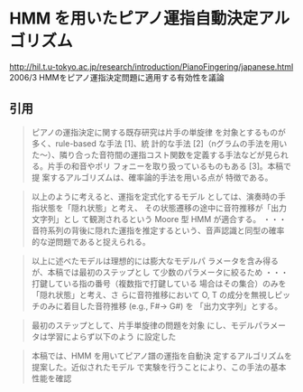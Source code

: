 # HMM を用いたピアノ運指自動決定アルゴリズム

http://hil.t.u-tokyo.ac.jp/research/introduction/PianoFingering/japanese.html
2006/3
HMMをピアノ運指決定問題に適用する有効性を議論

## 引用

> ピアノの運指決定に関する既存研究は片手の単旋律
を対象とするものが多く、rule-based な手法 [1]、統
計的な手法 [2]（nグラムの手法を用いた～）、隣り合った音符間の運指コスト関数を定義する手法などが見られる。片手の和音やポリ
フォニーを取り扱っているものもある [3]。本稿で提
案するアルゴリズムは、確率論的手法を用いる点が
特徴である。

> 以上のように考えると、運指を定式化するモデル
としては、演奏時の手指状態を「隠れ状態」と考え、
その状態遷移の途中に音符推移が「出力文字列」とし
て観測されるという Moore 型 HMM が適合する。
・・・
音符系列の背後に隠れた運指を推定するという、音声認識と同型の確率
的な逆問題であると捉えられる。

> 以上に述べたモデルは理想的には膨大なモデルパ
ラメータを含み得るが、本稿では最初のステップとし
て少数のパラメータに絞るため
・・・
打鍵している指の番号（複数指で打鍵している
場合はその集合）のみを「隠れ状態」と考え、さ
らに音符推移において O, T の成分を無視しピッ
チのみに着目した音符推移 (e.g., F#→ G#) を
「出力文字列」とする。

> 最初のステップとして、片手単旋律の問題を対象
にし、モデルパラメータは学習によらず以下のよう
に設定した

> 本稿では、HMM を用いてピアノ譜の運指を自動決
定するアルゴリズムを提案した。近似されたモデル
で実験を行うことにより、この手法の基本性能を確認